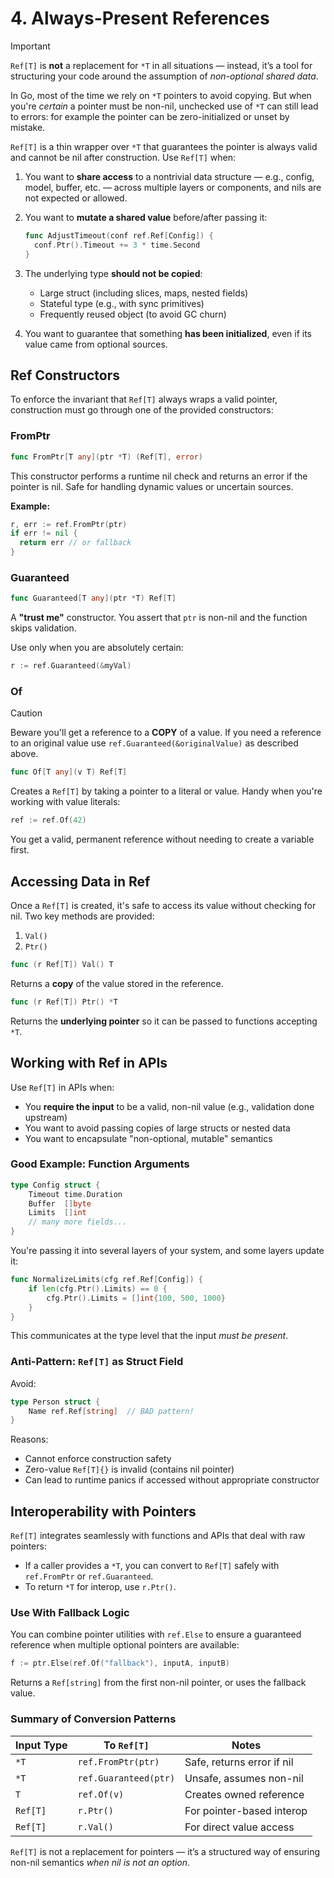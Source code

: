 # 4. Always-Present References

> [!IMPORTANT]
>
> `Ref[T]` is **not** a replacement for `*T` in all situations — instead, it’s a tool for structuring your code around the assumption of *non-optional shared data*.

In Go, most of the time we rely on `*T` pointers to avoid copying. But when you're *certain* a pointer must be non-nil, unchecked use of `*T` can still lead to errors: for example the pointer can be zero-initialized or unset by mistake.

`Ref[T]` is a thin wrapper over `*T` that guarantees the pointer is always valid and cannot be nil after construction. Use `Ref[T]` when:

1. You want to **share access** to a nontrivial data structure — e.g., config, model, buffer, etc. — across multiple layers or components, and nils are not expected or allowed.

2. You want to **mutate a shared value** before/after passing it:
   ```go
   func AdjustTimeout(conf ref.Ref[Config]) {
     conf.Ptr().Timeout += 3 * time.Second
   }
   ```

3. The underlying type **should not be copied**:
   - Large struct (including slices, maps, nested fields)
   - Stateful type (e.g., with sync primitives)
   - Frequently reused object (to avoid GC churn)

4. You want to guarantee that something **has been initialized**, even if its value came from optional sources.

## Ref Constructors

To enforce the invariant that `Ref[T]` always wraps a valid pointer, construction must go through one of the provided constructors:

### FromPtr

```go
func FromPtr[T any](ptr *T) (Ref[T], error)
```
This constructor performs a runtime nil check and returns an error if the pointer is nil. Safe for handling dynamic values or uncertain sources.

**Example:**

```go
r, err := ref.FromPtr(ptr)
if err != nil {
  return err // or fallback
}
```

### Guaranteed

```go
func Guaranteed[T any](ptr *T) Ref[T]
```

A **"trust me"** constructor. You assert that `ptr` is non-nil and the function skips validation.

Use only when you are absolutely certain:

```go
r := ref.Guaranteed(&myVal)
```

### Of

> [!CAUTION]
>
> Beware you'll get a reference to a **COPY** of a value. If you need a reference to an original value use `ref.Guaranteed(&originalValue)` as described above.

```go
func Of[T any](v T) Ref[T]
```

Creates a `Ref[T]` by taking a pointer to a literal or value. Handy when you're working with value literals:

```go
ref := ref.Of(42)
```

You get a valid, permanent reference without needing to create a variable first.

## Accessing Data in Ref

Once a `Ref[T]` is created, it's safe to access its value without checking for nil. Two key methods are provided:

1. `Val()`
2. `Ptr()`

```go
func (r Ref[T]) Val() T
```

Returns a **copy** of the value stored in the reference.

```go
func (r Ref[T]) Ptr() *T
```

Returns the **underlying pointer** so it can be passed to functions accepting `*T`.

## Working with Ref in APIs

Use `Ref[T]` in APIs when:

- You **require the input** to be a valid, non-nil value (e.g., validation done upstream)
- You want to avoid passing copies of large structs or nested data
- You want to encapsulate "non-optional, mutable" semantics

### Good Example: Function Arguments

```go
type Config struct {
    Timeout time.Duration
    Buffer  []byte
    Limits  []int
    // many more fields...
}
```

You're passing it into several layers of your system, and some layers update it:

```go
func NormalizeLimits(cfg ref.Ref[Config]) {
    if len(cfg.Ptr().Limits) == 0 {
        cfg.Ptr().Limits = []int{100, 500, 1000}
    }
}
```

This communicates at the type level that the input *must be present*.

### Anti-Pattern: `Ref[T]` as Struct Field

Avoid:

```go
type Person struct {
	Name ref.Ref[string]  // BAD pattern!
}
```

Reasons:
- Cannot enforce construction safety
- Zero-value `Ref[T]{}` is invalid (contains nil pointer)
- Can lead to runtime panics if accessed without appropriate constructor

## Interoperability with Pointers

`Ref[T]` integrates seamlessly with functions and APIs that deal with raw pointers:

- If a caller provides a `*T`, you can convert to `Ref[T]` safely with `ref.FromPtr` or `ref.Guaranteed`.
- To return `*T` for interop, use `r.Ptr()`.

### Use With Fallback Logic

You can combine pointer utilities with `ref.Else` to ensure a guaranteed reference when multiple optional pointers are available:

```go
f := ptr.Else(ref.Of("fallback"), inputA, inputB)
```

Returns a `Ref[string]` from the first non-nil pointer, or uses the fallback value.

### Summary of Conversion Patterns

| Input Type | To `Ref[T]`           | Notes                      |
| ---------- | --------------------- | -------------------------- |
| `*T`       | `ref.FromPtr(ptr)`    | Safe, returns error if nil |
| `*T`       | `ref.Guaranteed(ptr)` | Unsafe, assumes non-nil    |
| `T`        | `ref.Of(v)`           | Creates owned reference    |
| `Ref[T]`   | `r.Ptr()`             | For pointer-based interop  |
| `Ref[T]`   | `r.Val()`             | For direct value access    |

`Ref[T]` is not a replacement for pointers — it’s a structured way of ensuring non-nil semantics *when nil is not an option*.

